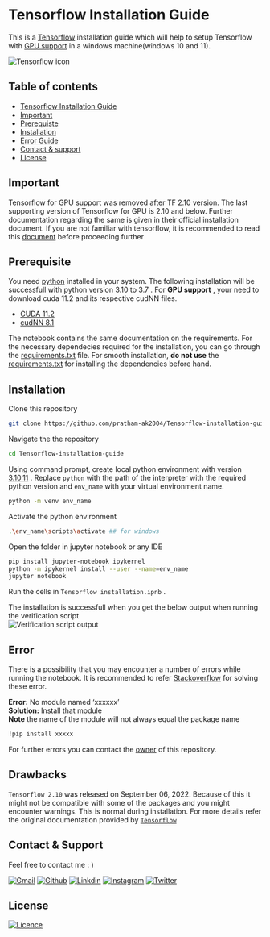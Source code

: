 # Tensorflow Installation Guide

This is a [Tensorflow](https://www.tensorflow.org/) installation guide which will help to setup Tensorflow with [GPU support](https://www.tensorflow.org/install/source_windows) in a windows machine(windows 10 and 11).

![Tensorflow icon](https://miro.medium.com/v2/resize:fit:1200/1*HMCIHPssGii0Zk1CfLTrVA.png)


## Table of contents

- [Tensorflow Installation Guide](#tensorflow-installation-guide)
- [Important](#important)
- [Prerequiste](#prerequisite)
- [Installation](#installation)
- [Error Guide](#error-guide)
- [Contact & support](#contact--support)
- [License](#license)

## Important

Tensorflow for GPU support was removed after TF 2.10 version. The last supporting version of Tensorflow for GPU is 2.10 and below. Further documentation regarding the same is given in their official installation document. If you are not familiar with tensorflow, it is recommended to read this [document](https://www.tensorflow.org/install) before proceeding further


## Prerequisite

You need [python](https://www.python.org/) installed in your system. The following installation will be successfull with python version 3.10 to 3.7 . For <b>GPU support</b> , your need to download cuda 11.2 and its respective cudNN files.

- [CUDA 11.2](https://developer.nvidia.com/cuda-11.2.0-download-archive)
- [cudNN 8.1](https://developer.nvidia.com/rdp/cudnn-archive)

The notebook contains the same documentation on the requirements. For the necessary dependecies required for the installation, you can go through the [requirements.txt](./requirements.txt) file. For smooth installation, <b>do not use</b> the [requirements.txt](./requirements.txt) for installing the dependencies before hand.

## Installation

Clone this repository
```bash
git clone https://github.com/pratham-ak2004/Tensorflow-installation-guide
```

Navigate the the repository
```bash
cd Tensorflow-installation-guide
```

Using command prompt, create local python environment with version [3.10.11](https://www.python.org/downloads/release/python-31011/) . Replace `python` with the path of the interpreter with the required python version and `env_name` with your virtual environment name.
```bash
python -m venv env_name
```

Activate the python environment
```bash
.\env_name\scripts\activate ## for windows
```

Open the folder in jupyter notebook or any IDE
```bash
pip install jupyter-notebook ipykernel
python -m ipykernel install --user --name=env_name
jupyter notebook
```

Run the cells in `Tensorflow installation.ipnb` .

The installation is successfull when you get the below output when running the verification script<br>
![Verification script output]()

## Error

There is a possibility that you may encounter a number of errors while running the notebook. It is recommended to refer [Stackoverflow](https://stackoverflow.com/) for solving these error.

<b>Error:</b> No module named ‘xxxxxx’<br/>
<b>Solution:</b> Install that module</br>
<b>Note</b> the name of the module will not always equal the package name
```bash
!pip install xxxxx
```

For further errors you can contact the [owner](#support) of this repository.

## Drawbacks

`Tensorflow 2.10` was released on September 06, 2022. Because of this it might not be compatible with some of the packages and you might encounter warnings. This is normal during installation. For more details refer the original documentation provided by [`Tensorflow`](https://www.tensorflow.org/)

## Contact & Support

Feel free to contact me : )

[![Gmail](https://img.shields.io/badge/Gmail-EA4335.svg?style=for-the-badge&logo=Gmail&logoColor=white)](pratham20442@gmail.com)
[![Github](https://img.shields.io/badge/GitHub-181717.svg?style=for-the-badge&logo=GitHub&logoColor=white)](https://github.com/pratham-ak2004)
[![Linkdin](https://img.shields.io/badge/LinkedIn-0A66C2.svg?style=for-the-badge&logo=LinkedIn&logoColor=white)](https://www.linkedin.com/in/pratham-a-kadekar-8397a7249/)
[![Instagram](https://img.shields.io/badge/Instagram-E4405F.svg?style=for-the-badge&logo=Instagram&logoColor=white)](https://www.instagram.com/pratham_ak2004)
[![Twitter](https://img.shields.io/badge/Twitter-1D9BF0.svg?style=for-the-badge&logo=Twitter&logoColor=white)](https://twitter.com/a_kadekar1010)

## License

[![Licence](https://img.shields.io/github/license/Ileriayo/markdown-badges?style=for-the-badge)](./LICENSE)
